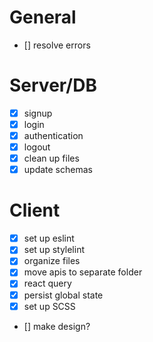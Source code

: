 # General 
- [] resolve errors

# Server/DB

- [x] signup
- [x] login
- [x] authentication
- [x] logout
- [x] clean up files
- [x] update schemas

# Client

- [x] set up eslint
- [x] set up stylelint
- [x] organize files
- [x] move apis to separate folder
- [x] react query
- [x] persist global state
- [x] set up SCSS
- [] make design?

